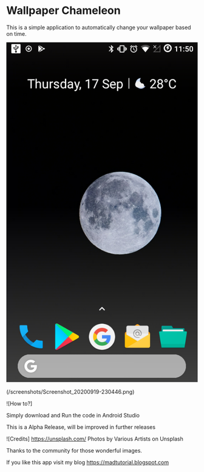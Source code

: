 # Wallpaper Chameleon

This is a simple application to automatically change your wallpaper based on time.

![Screenshots](/screenshots/Screenshot_20200917-235040.png)

(/screenshots/Screenshot_20200919-230446.png)

![How to?]

Simply download and Run the code in Android Studio

This is a Alpha Release, will be improved in further releases

![Credits]
https://unsplash.com/
Photos by Various Artists on Unsplash

Thanks to the community for those wonderful images.

If you like this app visit my blog https://madtutorial.blogspot.com

